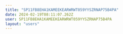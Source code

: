 ```yaml
---
title: "SP11FB8EHA1KAMEEKEARWRWT059YYSZRNAP75B4PA"
date: 2024-02-19T08:11:07.262Z
user: SP11FB8EHA1KAMEEKEARWRWT059YYSZRNAP75B4PA
layout: "users"
---
```

    